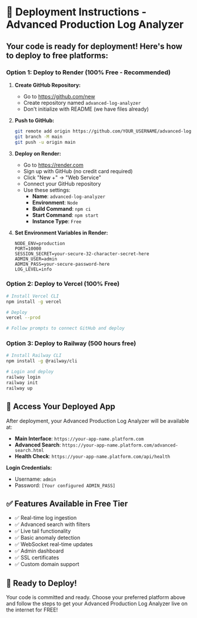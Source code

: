 # 🎉 Deployment Instructions - Advanced Production Log Analyzer

## Your code is ready for deployment! Here's how to deploy to free platforms:

### Option 1: Deploy to Render (100% Free - Recommended)

1. **Create GitHub Repository:**
   - Go to https://github.com/new
   - Create repository named `advanced-log-analyzer`
   - Don't initialize with README (we have files already)

2. **Push to GitHub:**
   ```bash
   git remote add origin https://github.com/YOUR_USERNAME/advanced-log-analyzer.git
   git branch -M main
   git push -u origin main
   ```

3. **Deploy on Render:**
   - Go to https://render.com
   - Sign up with GitHub (no credit card required)
   - Click "New +" → "Web Service"
   - Connect your GitHub repository
   - Use these settings:
     - **Name**: `advanced-log-analyzer`
     - **Environment**: `Node`
     - **Build Command**: `npm ci`
     - **Start Command**: `npm start`
     - **Instance Type**: `Free`

4. **Set Environment Variables in Render:**
   ```
   NODE_ENV=production
   PORT=10000
   SESSION_SECRET=your-secure-32-character-secret-here
   ADMIN_USER=admin
   ADMIN_PASS=your-secure-password-here
   LOG_LEVEL=info
   ```

### Option 2: Deploy to Vercel (100% Free)

```bash
# Install Vercel CLI
npm install -g vercel

# Deploy
vercel --prod

# Follow prompts to connect GitHub and deploy
```

### Option 3: Deploy to Railway (500 hours free)

```bash
# Install Railway CLI
npm install -g @railway/cli

# Login and deploy
railway login
railway init
railway up
```

## 🔑 Access Your Deployed App

After deployment, your Advanced Production Log Analyzer will be available at:
- **Main Interface**: `https://your-app-name.platform.com`
- **Advanced Search**: `https://your-app-name.platform.com/advanced-search.html`
- **Health Check**: `https://your-app-name.platform.com/api/health`

**Login Credentials:**
- Username: `admin`
- Password: `[Your configured ADMIN_PASS]`

## ✅ Features Available in Free Tier

- ✅ Real-time log ingestion
- ✅ Advanced search with filters
- ✅ Live tail functionality
- ✅ Basic anomaly detection
- ✅ WebSocket real-time updates
- ✅ Admin dashboard
- ✅ SSL certificates
- ✅ Custom domain support

## 🚀 Ready to Deploy!

Your code is committed and ready. Choose your preferred platform above and follow the steps to get your Advanced Production Log Analyzer live on the internet for FREE!
